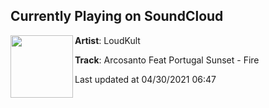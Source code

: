 ## Currently Playing on SoundCloud

[<img align="left" width="100" src="https://i1.sndcdn.com/artworks-WkSbLVyzgyWnXEJW-DGJVxA-t500x500.jpg">](https://soundcloud.com/loudkult/arcosanto-feat-portugal-sunset-fire)

**Artist**: LoudKult 

**Track**: Arcosanto Feat Portugal Sunset - Fire

Last updated at 04/30/2021 06:47
